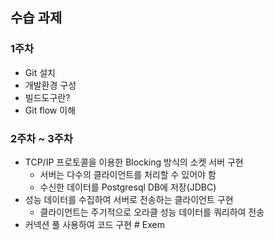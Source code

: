 ## 수습 과제 
### 1주차
- Git 설치
- 개발환경 구성
- 빌드도구란?
- Git flow 이해

### 2주차 ~ 3주차
- TCP/IP 프로토콜을 이용한 Blocking 방식의 소켓 서버 구현
  - 서버는 다수의 클라이언트를 처리할 수 있어야 함
  - 수신한 데이터를 Postgresql DB에 저장(JDBC)
- 성능 데이터를 수집하여 서버로 전송하는 클라이언트 구현 
  - 클라이언트는 주기적으로 오라클 성능 데이터를 쿼리하여 전송 
- 커넥션 풀 사용하여 코드 구현
#   E x e m  
 